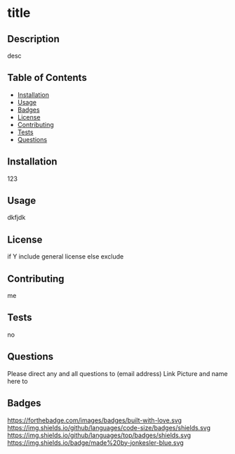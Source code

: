 
# title


## Description 
    
desc
    
    
## Table of Contents
    
* [Installation](#installation)
* [Usage](#usage)
* [Badges](#badges)
* [License](#license)
* [Contributing](#contributing)
* [Tests](#tests)
* [Questions](#questions)
    
    
## Installation
    
123
    
    
## Usage 
    
dkfjdk


## License

if Y include general license else exclude


## Contributing
    
me
    
    
## Tests

no
    

## Questions

Please direct any and all questions to (email address)
Link Picture and name here to

## Badges
    
https://forthebadge.com/images/badges/built-with-love.svg
https://img.shields.io/github/languages/code-size/badges/shields.svg
https://img.shields.io/github/languages/top/badges/shields.svg
https://img.shields.io/badge/made%20by-jonkesler-blue.svg

